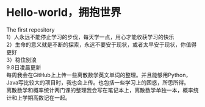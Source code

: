 # Hello-world，拥抱世界
The first repository  
1）人永远不能停止学习的步伐，每天学一点，用心才能收获学习的快乐  
2）生命的意义就是不断的探索，永远不要安于现状，或者太早安于现状，你值得更好  
3）稳住别浪  
9.8日凌晨更新  
每周我会在GitHub上上传一些离散数学英文单词的整理。并且能够用Python，Java写比较大的项目时，我也会上传。也包括一些学习上的困惑，所思所得。  
离散数学和概率统计两门课的整理我会写在笔记本上，离散数学单独一本，概率统计和上学期高数记在一起。
